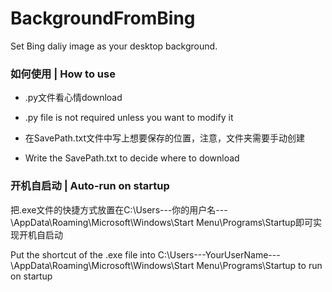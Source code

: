 # BackgroundFromBing
Set Bing daliy image as your desktop background.

### 如何使用 | How to use
- .py文件看心情download
- .py file is not required unless you want to modify it

- 在SavePath.txt文件中写上想要保存的位置，注意，文件夹需要手动创建
- Write the SavePath.txt to decide where to download

### 开机自启动 | Auto-run on startup
把.exe文件的快捷方式放置在C:\Users\---你的用户名---\AppData\Roaming\Microsoft\Windows\Start Menu\Programs\Startup即可实现开机自启动

Put the shortcut of the .exe file into C:\Users\---YourUserName---\AppData\Roaming\Microsoft\Windows\Start Menu\Programs\Startup to run on startup
